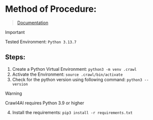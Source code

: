 # Method of Procedure:

> [Documentation](/references/documentation.md)

> [!IMPORTANT]
> Tested Environment: `Python 3.13.7`

## Steps:
1. Create a Python Virtual Environment:
```python3 -m venv .crawl```
2. Activate the Environment:
```source .crawl/bin/activate```
3. Check for the python version using following command:
```python3 --version```

> [!WARNING]
> Crawl4AI requires Python 3.9 or higher

4. Install the requirements:
```pip3 install -r requirements.txt```

